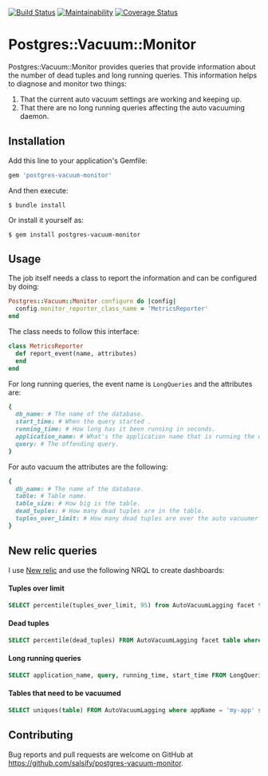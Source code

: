 [![Build Status](https://travis-ci.org/salsify/postgres-vacuum-monitor.svg?branch=master)](https://travis-ci.org/salsify/postgres-vacuum-monitor)
[![Maintainability](https://api.codeclimate.com/v1/badges/9ced178ca8fee231a935/maintainability)](https://codeclimate.com/github/salsify/postgres-vacuum-monitor/maintainability)
[![Coverage Status](https://coveralls.io/repos/github/salsify/postgres-vacuum-monitor/badge.svg?branch=master)](https://coveralls.io/github/salsify/postgres-vacuum-monitor?branch=master)


# Postgres::Vacuum::Monitor

Postgres::Vacuum::Monitor provides queries that provide information about the number of dead tuples and long running queries.
This information helps to diagnose and monitor two things: 
1) That the current auto vacuum settings are working and keeping up.
2) That there are no long running queries affecting the auto vacuuming daemon.

## Installation

Add this line to your application's Gemfile:

```ruby
gem 'postgres-vacuum-monitor'
```

And then execute:

    $ bundle install

Or install it yourself as:

    $ gem install postgres-vacuum-monitor

## Usage

The job itself needs a class to report the information and can be configured by doing:

```ruby
Postgres::Vacuum::Monitor.configure do |config|
  config.monitor_reporter_class_name = 'MetricsReporter'
end
```

The class needs to follow this interface:
```ruby
class MetricsReporter
  def report_event(name, attributes)
  end
end
```

For long running queries, the event name is `LongQueries` and the attributes are: 
```ruby 
{
  db_name: # The name of the database.
  start_time: # When the query started .
  running_time: # How long has it been running in seconds.
  application_name: # What's the application name that is running the query.
  query: # The offending query.
}
```

For auto vacuum the attributes are the following:

```ruby 
{
  db_name: # The name of the database.
  table: # Table name.
  table_size: # How big is the table.
  dead_tuples: # How many dead tuples are in the table.
  tuples_over_limit: # How many dead tuples are over the auto vacuumer threshold.
}
```

## New relic queries

I use [New relic](https://rpm.newrelic.com) and use the following NRQL to create dashboards:

#### Tuples over limit
```SQL
SELECT percentile(tuples_over_limit, 95) from AutoVacuumLagging facet table where appName = 'my-app' TIMESERIES 30 minutes since 1 day ago
```

#### Dead tuples
```SQL
SELECT percentile(dead_tuples) FROM AutoVacuumLagging facet table where appName = 'my-app' SINCE 1 DAY AGO TIMESERIES
```     
#### Long running queries
```SQL
SELECT application_name, query, running_time, start_time FROM LongQueries
```

#### Tables that need to be vacuumed
```SQL
SELECT uniques(table) FROM AutoVacuumLagging where appName = 'my-app' since 30 minutes ago
```

## Contributing

Bug reports and pull requests are welcome on GitHub at https://github.com/salsify/postgres-vacuum-monitor.
